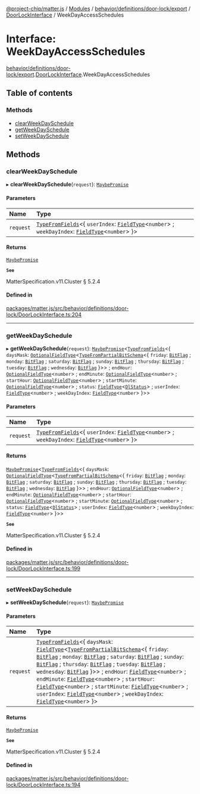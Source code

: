 [@project-chip/matter.js](../README.md) / [Modules](../modules.md) / [behavior/definitions/door-lock/export](../modules/behavior_definitions_door_lock_export.md) / [DoorLockInterface](../modules/behavior_definitions_door_lock_export.DoorLockInterface.md) / WeekDayAccessSchedules

# Interface: WeekDayAccessSchedules

[behavior/definitions/door-lock/export](../modules/behavior_definitions_door_lock_export.md).[DoorLockInterface](../modules/behavior_definitions_door_lock_export.DoorLockInterface.md).WeekDayAccessSchedules

## Table of contents

### Methods

- [clearWeekDaySchedule](behavior_definitions_door_lock_export.DoorLockInterface.WeekDayAccessSchedules.md#clearweekdayschedule)
- [getWeekDaySchedule](behavior_definitions_door_lock_export.DoorLockInterface.WeekDayAccessSchedules.md#getweekdayschedule)
- [setWeekDaySchedule](behavior_definitions_door_lock_export.DoorLockInterface.WeekDayAccessSchedules.md#setweekdayschedule)

## Methods

### clearWeekDaySchedule

▸ **clearWeekDaySchedule**(`request`): [`MaybePromise`](../modules/util_export.md#maybepromise)

#### Parameters

| Name | Type |
| :------ | :------ |
| `request` | [`TypeFromFields`](../modules/tlv_export.md#typefromfields)\<\{ `userIndex`: [`FieldType`](tlv_export.FieldType.md)\<`number`\> ; `weekDayIndex`: [`FieldType`](tlv_export.FieldType.md)\<`number`\>  }\> |

#### Returns

[`MaybePromise`](../modules/util_export.md#maybepromise)

**`See`**

MatterSpecification.v11.Cluster § 5.2.4

#### Defined in

[packages/matter.js/src/behavior/definitions/door-lock/DoorLockInterface.ts:204](https://github.com/project-chip/matter.js/blob/5f71eedebdb9fa54338bde320c311bb359b7455d/packages/matter.js/src/behavior/definitions/door-lock/DoorLockInterface.ts#L204)

___

### getWeekDaySchedule

▸ **getWeekDaySchedule**(`request`): [`MaybePromise`](../modules/util_export.md#maybepromise)\<[`TypeFromFields`](../modules/tlv_export.md#typefromfields)\<\{ `daysMask`: [`OptionalFieldType`](tlv_export.OptionalFieldType.md)\<[`TypeFromPartialBitSchema`](../modules/schema_export.md#typefrompartialbitschema)\<\{ `friday`: [`BitFlag`](../modules/schema_export.md#bitflag) ; `monday`: [`BitFlag`](../modules/schema_export.md#bitflag) ; `saturday`: [`BitFlag`](../modules/schema_export.md#bitflag) ; `sunday`: [`BitFlag`](../modules/schema_export.md#bitflag) ; `thursday`: [`BitFlag`](../modules/schema_export.md#bitflag) ; `tuesday`: [`BitFlag`](../modules/schema_export.md#bitflag) ; `wednesday`: [`BitFlag`](../modules/schema_export.md#bitflag)  }\>\> ; `endHour`: [`OptionalFieldType`](tlv_export.OptionalFieldType.md)\<`number`\> ; `endMinute`: [`OptionalFieldType`](tlv_export.OptionalFieldType.md)\<`number`\> ; `startHour`: [`OptionalFieldType`](tlv_export.OptionalFieldType.md)\<`number`\> ; `startMinute`: [`OptionalFieldType`](tlv_export.OptionalFieldType.md)\<`number`\> ; `status`: [`FieldType`](tlv_export.FieldType.md)\<[`DlStatus`](../enums/cluster_export.DoorLock.DlStatus.md)\> ; `userIndex`: [`FieldType`](tlv_export.FieldType.md)\<`number`\> ; `weekDayIndex`: [`FieldType`](tlv_export.FieldType.md)\<`number`\>  }\>\>

#### Parameters

| Name | Type |
| :------ | :------ |
| `request` | [`TypeFromFields`](../modules/tlv_export.md#typefromfields)\<\{ `userIndex`: [`FieldType`](tlv_export.FieldType.md)\<`number`\> ; `weekDayIndex`: [`FieldType`](tlv_export.FieldType.md)\<`number`\>  }\> |

#### Returns

[`MaybePromise`](../modules/util_export.md#maybepromise)\<[`TypeFromFields`](../modules/tlv_export.md#typefromfields)\<\{ `daysMask`: [`OptionalFieldType`](tlv_export.OptionalFieldType.md)\<[`TypeFromPartialBitSchema`](../modules/schema_export.md#typefrompartialbitschema)\<\{ `friday`: [`BitFlag`](../modules/schema_export.md#bitflag) ; `monday`: [`BitFlag`](../modules/schema_export.md#bitflag) ; `saturday`: [`BitFlag`](../modules/schema_export.md#bitflag) ; `sunday`: [`BitFlag`](../modules/schema_export.md#bitflag) ; `thursday`: [`BitFlag`](../modules/schema_export.md#bitflag) ; `tuesday`: [`BitFlag`](../modules/schema_export.md#bitflag) ; `wednesday`: [`BitFlag`](../modules/schema_export.md#bitflag)  }\>\> ; `endHour`: [`OptionalFieldType`](tlv_export.OptionalFieldType.md)\<`number`\> ; `endMinute`: [`OptionalFieldType`](tlv_export.OptionalFieldType.md)\<`number`\> ; `startHour`: [`OptionalFieldType`](tlv_export.OptionalFieldType.md)\<`number`\> ; `startMinute`: [`OptionalFieldType`](tlv_export.OptionalFieldType.md)\<`number`\> ; `status`: [`FieldType`](tlv_export.FieldType.md)\<[`DlStatus`](../enums/cluster_export.DoorLock.DlStatus.md)\> ; `userIndex`: [`FieldType`](tlv_export.FieldType.md)\<`number`\> ; `weekDayIndex`: [`FieldType`](tlv_export.FieldType.md)\<`number`\>  }\>\>

**`See`**

MatterSpecification.v11.Cluster § 5.2.4

#### Defined in

[packages/matter.js/src/behavior/definitions/door-lock/DoorLockInterface.ts:199](https://github.com/project-chip/matter.js/blob/5f71eedebdb9fa54338bde320c311bb359b7455d/packages/matter.js/src/behavior/definitions/door-lock/DoorLockInterface.ts#L199)

___

### setWeekDaySchedule

▸ **setWeekDaySchedule**(`request`): [`MaybePromise`](../modules/util_export.md#maybepromise)

#### Parameters

| Name | Type |
| :------ | :------ |
| `request` | [`TypeFromFields`](../modules/tlv_export.md#typefromfields)\<\{ `daysMask`: [`FieldType`](tlv_export.FieldType.md)\<[`TypeFromPartialBitSchema`](../modules/schema_export.md#typefrompartialbitschema)\<\{ `friday`: [`BitFlag`](../modules/schema_export.md#bitflag) ; `monday`: [`BitFlag`](../modules/schema_export.md#bitflag) ; `saturday`: [`BitFlag`](../modules/schema_export.md#bitflag) ; `sunday`: [`BitFlag`](../modules/schema_export.md#bitflag) ; `thursday`: [`BitFlag`](../modules/schema_export.md#bitflag) ; `tuesday`: [`BitFlag`](../modules/schema_export.md#bitflag) ; `wednesday`: [`BitFlag`](../modules/schema_export.md#bitflag)  }\>\> ; `endHour`: [`FieldType`](tlv_export.FieldType.md)\<`number`\> ; `endMinute`: [`FieldType`](tlv_export.FieldType.md)\<`number`\> ; `startHour`: [`FieldType`](tlv_export.FieldType.md)\<`number`\> ; `startMinute`: [`FieldType`](tlv_export.FieldType.md)\<`number`\> ; `userIndex`: [`FieldType`](tlv_export.FieldType.md)\<`number`\> ; `weekDayIndex`: [`FieldType`](tlv_export.FieldType.md)\<`number`\>  }\> |

#### Returns

[`MaybePromise`](../modules/util_export.md#maybepromise)

**`See`**

MatterSpecification.v11.Cluster § 5.2.4

#### Defined in

[packages/matter.js/src/behavior/definitions/door-lock/DoorLockInterface.ts:194](https://github.com/project-chip/matter.js/blob/5f71eedebdb9fa54338bde320c311bb359b7455d/packages/matter.js/src/behavior/definitions/door-lock/DoorLockInterface.ts#L194)
